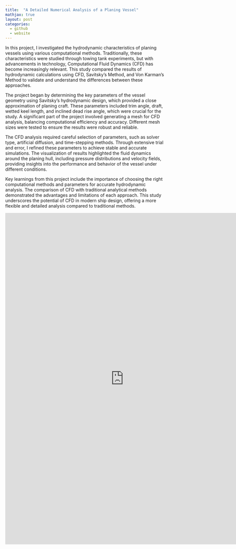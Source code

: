 ```yaml
---
title:  "A Detailed Numerical Analysis of a Planing Vessel"
mathjax: true
layout: post
categories: 
  = github
  - website
---
```


In this project, I investigated the hydrodynamic characteristics of planing vessels using various computational methods. Traditionally, these characteristics were studied through towing tank experiments, but with advancements in technology, Computational Fluid Dynamics (CFD) has become increasingly relevant. This study compared the results of hydrodynamic calculations using CFD, Savitsky’s Method, and Von Karman’s Method to validate and understand the differences between these approaches.

The project began by determining the key parameters of the vessel geometry using Savitsky’s hydrodynamic design, which provided a close approximation of planing craft. These parameters included trim angle, draft, wetted keel length, and inclined dead rise angle, which were crucial for the study. A significant part of the project involved generating a mesh for CFD analysis, balancing computational efficiency and accuracy. Different mesh sizes were tested to ensure the results were robust and reliable.

The CFD analysis required careful selection of parameters, such as solver type, artificial diffusion, and time-stepping methods. Through extensive trial and error, I refined these parameters to achieve stable and accurate simulations. The visualization of results highlighted the fluid dynamics around the planing hull, including pressure distributions and velocity fields, providing insights into the performance and behavior of the vessel under different conditions.

Key learnings from this project include the importance of choosing the right computational methods and parameters for accurate hydrodynamic analysis. The comparison of CFD with traditional analytical methods demonstrated the advantages and limitations of each approach. This study underscores the potential of CFD in modern ship design, offering a more flexible and detailed analysis compared to traditional methods.

<embed src="https://kodendaal.github.io/assets/numerical_ship_hydro_a2.pdf" type="application/pdf" width="750" height="1050" />
